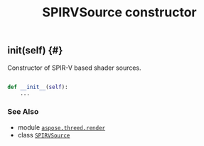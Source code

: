 ﻿---
title: SPIRVSource constructor
second_title: Aspose.3D for Python via .NET API References
description: 
type: docs
weight: 10
url: /python-net/aspose.threed.render/spirvsource/__init__/
is_root: false
---

## __init__(self) {#}

Constructor of SPIR-V based shader sources.



```python

def __init__(self):
    ...
```





### See Also
* module [`aspose.threed.render`](../../)
* class [`SPIRVSource`](/3d/python-net/aspose.threed.render/spirvsource)

